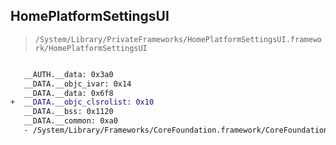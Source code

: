 ## HomePlatformSettingsUI

> `/System/Library/PrivateFrameworks/HomePlatformSettingsUI.framework/HomePlatformSettingsUI`

```diff

   __AUTH.__data: 0x3a0
   __DATA.__objc_ivar: 0x14
   __DATA.__data: 0x6f8
+  __DATA.__objc_clsrolist: 0x10
   __DATA.__bss: 0x1120
   __DATA.__common: 0xa0
   - /System/Library/Frameworks/CoreFoundation.framework/CoreFoundation

```
